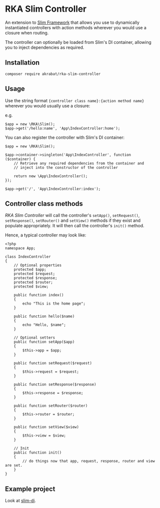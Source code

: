 # RKA Slim Controller

An extension to [Slim Framework][1] that allows you use to dynamically
instantiated controllers with action methods wherever you would use a
closure when routing.

The controller can optionally be loaded from Slim's DI container,
allowing you to inject dependencies as required.

[1]: http://www.slimframework.com/

## Installation

    composer require akrabat/rka-slim-controller


## Usage

Use the string format `{controller class name}:{action method name}`
wherever you would usually use a closure:

e.g.

    $app = new \RKA\Slim();
    $app->get('/hello:name', 'App\IndexController:home');


You can also register the controller with Slim's DI container:

    $app = new \RKA\Slim();

    $app->container->singleton('App\IndexController', function ($container) {
        // Retrieve any required dependencies from the container and
        // inject into the constructor of the controller

        return new \App\IndexController();
    });

    $app->get('/', 'App\IndexController:index');


## Controller class methods

*RKA Slim Controller* will call the controller's `setApp()`, `setRequest()`,
`setResponse()`, `setRouter()` and `setView()` methods if they exist and populate appropriately.
It will then call the controller's `init()` method.

Hence, a typical controller may look like:

    <?php
    namespace App;

    class IndexController
    {
        // Optional properties
        protected $app;
        protected $request;
        protected $response;
        protected $router;
        protected $view;

        public function index()
        {
            echo "This is the home page";
        }

        public function hello($name)
        {
            echo "Hello, $name";
        }

        // Optional setters
        public function setApp($app)
        {
            $this->app = $app;
        }

        public function setRequest($request)
        {
            $this->request = $request;
        }

        public function setResponse($response)
        {
            $this->response = $response;
        }
        
        public function setRouter($router)
        {
            $this->router = $router;
        }
        
        public function setView($view)
        {
            $this->view = $view;
        }

        // Init
        public function init()
        {
            // do things now that app, request, response, router and view are set.
        }
    }


## Example project

Look at [slim-di](https://github.com/akrabat/slim-di).
